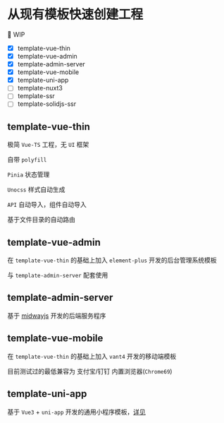 # 从现有模板快速创建工程

🚧 WIP

- [x] template-vue-thin
- [x] template-vue-admin
- [x] template-admin-server
- [x] template-vue-mobile
- [x] template-uni-app
- [ ] template-nuxt3
- [ ] template-ssr
- [ ] template-solidjs-ssr

## template-vue-thin

极简 `Vue-TS` 工程，无 `UI` 框架

自带 `polyfill`

`Pinia` 状态管理

`Unocss` 样式自动生成

`API` 自动导入，组件自动导入

基于文件目录的自动路由

## template-vue-admin

在 `template-vue-thin` 的基础上加入 `element-plus` 开发的后台管理系统模板

与 `template-admin-server` 配套使用

## template-admin-server

基于 [midwayjs](https://www.midwayjs.org/) 开发的后端服务程序

## template-vue-mobile

在 `template-vue-thin` 的基础上加入 `vant4` 开发的移动端模板

目前测试过的最低兼容为 支付宝/钉钉 内置浏览器(`Chrome69`)

## template-uni-app

基于 `Vue3` + `uni-app` 开发的通用小程序模板，[详见](./template-uni-app/README.md)